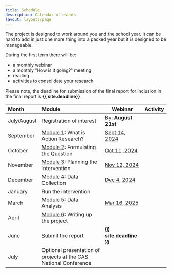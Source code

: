 ```yaml
---
title: Schedule
description: Calendar of events
layout: layouts/page
---
```


The project is designed to work around you and the school year.  It can be hard to add in just one more thing into a packed year but it is designed to be manageable.

During the first term there will be:

- a monthly webinar
- a monthly "How is it going?" meeting
- reading
- activities to consolidate your research


Please note, the deadline for submission of the final report for inclusion in the final report is **{{ site.deadline}}**


| Month | Module | Webinar | Activity |
|:-------|:---------|----- |----------|
|July/August | Registration of interest | By: **August 21st**||
| September| [Module 1](/modules/module-01): What is Action Research?| [Sept 14, 2024](#)||
| October |  [Module 2](/modules/module-03): Formulating the Question| [Oct 11, 2024](#)||
| November | [Module 3](/modules/module-04): Planning the intervention| [Nov 12, 2024](#)||
| December | [Module 4](/modules/module-05): Data Collection| [Dec 4, 2024](#)||
| January | Run the intervention|||
| March | [Module 5](/modules/module-06): Data Analysis| [Mar 16, 2025](#) ||
| April | [Module 6](/modules/module-07): Writing up the project|||
| June | Submit the report| **{{ site.deadline }}**||
| July | Optional presentation of projects at the CAS National Conference |||